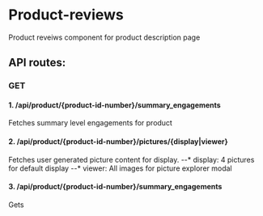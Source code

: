 
# Product-reviews

Product reveiws component for product description page

## API routes:

### GET

#### 1. /api/product/{product-id-number}/summary_engagements

   Fetches summary level engagements for product
   
#### 2. /api/product/{product-id-number}/pictures/{display|viewer}
  
   Fetches user generated picture content for display. 
   --* display: 4 pictures for default display
   --* viewer: All images for picture explorer modal

#### 3. /api/product/{product-id-number}/summary_engagements
  
   Gets 
